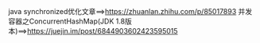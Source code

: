java synchronized优化文章==>https://zhuanlan.zhihu.com/p/85017893
并发容器之ConcurrentHashMap(JDK 1.8版本)==>https://juejin.im/post/6844903602423595015
